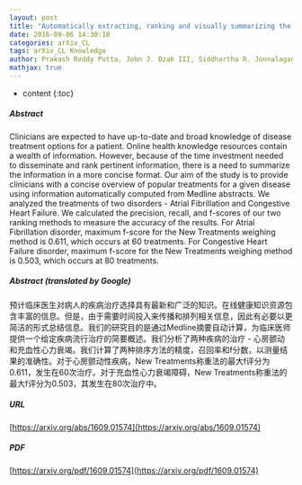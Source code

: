 ```yaml
---
layout: post
title: "Automatically extracting, ranking and visually summarizing the treatments for a disease"
date: 2016-09-06 14:30:18
categories: arXiv_CL
tags: arXiv_CL Knowledge
author: Prakash Reddy Putta, John J. Dzak III, Siddhartha R. Jonnalagadda
mathjax: true
---
```


* content
{:toc}

##### Abstract
Clinicians are expected to have up-to-date and broad knowledge of disease treatment options for a patient. Online health knowledge resources contain a wealth of information. However, because of the time investment needed to disseminate and rank pertinent information, there is a need to summarize the information in a more concise format. Our aim of the study is to provide clinicians with a concise overview of popular treatments for a given disease using information automatically computed from Medline abstracts. We analyzed the treatments of two disorders - Atrial Fibrillation and Congestive Heart Failure. We calculated the precision, recall, and f-scores of our two ranking methods to measure the accuracy of the results. For Atrial Fibrillation disorder, maximum f-score for the New Treatments weighing method is 0.611, which occurs at 60 treatments. For Congestive Heart Failure disorder, maximum f-score for the New Treatments weighing method is 0.503, which occurs at 80 treatments.

##### Abstract (translated by Google)
预计临床医生对病人的疾病治疗选择具有最新和广泛的知识。在线健康知识资源包含丰富的信息。但是，由于需要时间投入来传播和排列相关信息，因此有必要以更简洁的形式总结信息。我们的研究目的是通过Medline摘要自动计算，为临床医师提供一个给定疾病流行治疗的简要概述。我们分析了两种疾病的治疗 - 心房颤动和充血性心力衰竭。我们计算了两种排序方法的精度，召回率和f分数，以测量结果的准确性。对于心房颤动性疾病，New Treatments称重法的最大f评分为0.611，发生在60次治疗。对于充血性心力衰竭障碍，New Treatments称重法的最大f评分为0.503，其发生在80次治疗中。

##### URL
[https://arxiv.org/abs/1609.01574](https://arxiv.org/abs/1609.01574)

##### PDF
[https://arxiv.org/pdf/1609.01574](https://arxiv.org/pdf/1609.01574)

